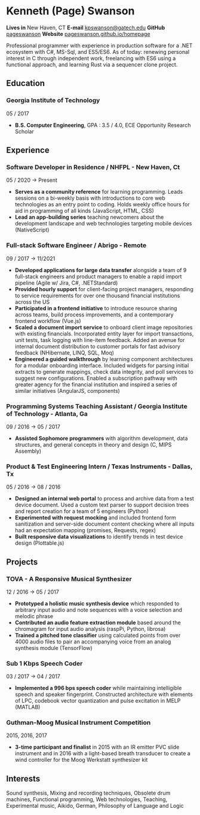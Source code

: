 # Kenneth (Page) Swanson
__Lives in__
New Haven, CT
__E-mail__
[kpswanson@gatech.edu](mailto:kpswanson@gatech.edu)
__GitHub__
[pageswanson](https://github.com/pageswanson)
__Website__
[pageswanson.github.io/homepage](https://pageswanson.github.io/homepage)


Professional programmer with experience in production software for a .NET ecosystem with C#, MS-Sql, and ES5/ES6. As of today: renewing personal interest in C through independent work, freelancing with ES6 using a functional approach, and learning Rust via a sequencer clone project.

## Education

### Georgia Institute of Technology
<span>05 / 2017</span>

- __B.S. Computer Engineering__, GPA : 3.5 / 4.0, ECE Opportunity Research Scholar

## Experience

### Software Developer in Residence / NHFPL - New Haven, Ct
<span>05 / 2020 → Present</span>

- __Serves as a community reference__ for learning programming. Leads sessions on a bi-weekly basis with introductions to core web technologies as an entry point to coding. Holds weekly office hours for aid in programming of all kinds (JavaScript, HTML, CSS)
- __Lead an app-building series__ teaching newcomers about the development landscape and web technologies targeting mobile devices (NativeScript)

### Full-stack Software Engineer / Abrigo - Remote
<span>09 / 2017 → 11/2021</span>

- __Developed applications for large data transfer__ alongside a team of 9 full-stack engineers and product managers to enable a rapid import pipeline (Agile w/ Jira, C#, .NETStandard)
- __Provided hourly support__ for client-facing project managers, responding to service requirements for over one thousand financial institutions across the US
- __Participated in a frontend initiative__ to introduce resource sharing across teams, build process improvements, and a contemporary frontend workflow (Vue.js)
- __Scaled a document import service__ to onboard client image repositories with existing financials. Incorporated entity layer for import transactions, unit tests, task logging with line-item feedback. Added an avenue for internal document distribution to customer portals for fast advisory feedback (NHibernate, LINQ, SQL, Moq)
- __Engineered a guided walkthrough__ by learning component architectures for a modular onboarding interface. Included widgets for parsing initial extracts to generate mappings, check data integrity, and poll services to suggest new configurations. Enabled a subscription pathway with greater agency for the financial institution and inspired a series of similar initiatives (AngularJS, components)

### Programming Systems Teaching Assistant / Georgia Institute of Technology - Atlanta, Ga
<span>09 / 2016 → 05 / 2017</span>

- __Assisted Sophomore programmers__ with algorithm development, data structures, and general concepts in theory and design (C, MIPS Assembly)

### Product & Test Engineering Intern / Texas Instruments - Dallas, Tx
<span>05 / 2016 → 08 / 2016</span>

- __Designed an internal web portal__ to process and archive data from a test device document. Used a custom text parser to support decision trees and report creation for a team of 5 engineers (Python)
- __Experimented with request mocking__ and included frontend form sanitization and server-side document content checking where all inputs had an expectation mapping (promises, Requests, regex)
- __Built responsive data visualizations__ to identify trends in test device design (Plottable.js)

<!--
### Network Intern / Technology Services Organization at Georgia Institute of Technology - Atlanta, Ga
<span>10 / 2014 → 05 / 2016</span>

- __Performed maintenance and patching__ on more than 40 Cisco switches for the College of Computing. Deployed hardware upgrades and assisted in expanding student compute resources
-->

## Projects

### TOVA - A Responsive Musical Synthesizer
<span>12 / 2016 → 05 / 2017</span>

- __Prototyped a holistic music synthesis device__ which responded to arbitrary input audio and note sequences with a voice selection and melodic phrase
- __Contributed an audio feature extraction module__ based around the chromagram for input audio analysis (raspPi, Python, librosa)
- __Trained a pitched tone classifier__ using calculated points from over 4000 audio files to pair an accompanying voice from an analog synthesis module (TensorFlow)

### Sub 1 Kbps Speech Coder
<span>03 / 2017 → 04 / 2017</span>

- __Implemented a 996 bps speech coder__ while maintaining intelligible speech and speaker fingerprint. Constructed architecture with elements of LPC, codebook vector quantization and pulse excitation in MELP (MATLAB)

<!--
### Eye Tracking with Biopotentials
<span>10 / 2016 → 12 / 2016</span>

- __Extended a virtual reality system__ to measure eye movements, combining the primary sensor with head tracking to translate user focus in VR. Helped with functional range to account for reading distribution across different users for improved calibration (Processing, Arduino)
-->

### Guthman-Moog Musical Instrument Competition
<span>2015, 2016, 2017</span>

- __3-time participant and finalist__ in 2015 with an IR emitter PVC slide instrument and in 2016 with a light-based breath transducer to create a wind controller for the Moog Werkstatt synthesizer kit

## Interests

Sound synthesis, Mixing and recording techniques, Obsolete drum machines, Functional programming, Web technologies, Teaching, Experimental music, Aikido, German, Philosophy of Language and Logic
